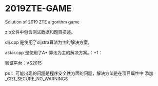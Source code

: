 # 2019ZTE-GAME
Solution of 2019 ZTE algorithm game 

zip文件中包含测试数据和题目描述。

dij.cpp 是使用了dijstra算法为主的解决方案。

astar.cpp 是使用了A* 算法为主的解决方案。：+1：


验证平台：VS2015 

ps： 可能出现的问题是程序安全性方面的问题，解决方法是在项目属性中 添加 _CRT_SECURE_NO_WARNINGS


